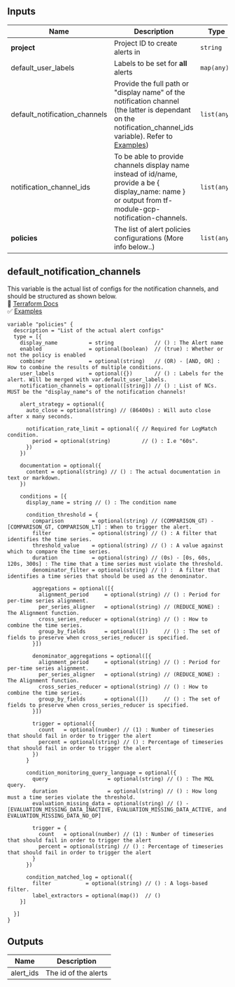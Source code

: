 ## Inputs

| Name                          | Description                                                                                                                                                                      | Type        | Default | Required |
| ----------------------------- | -------------------------------------------------------------------------------------------------------------------------------------------------------------------------------- | ----------- | ------- | :------: |
| __project__                   | Project ID to create alerts in                                                                                                                                                   | `string`    | n/a     |   yes    |
| default_user_labels           | Labels to be set for __all__ alerts                                                                                                                                              | `map(any)`  | n/a     |    no    |
| default_notification_channels | Provide the full path or "display name" of the notification channel (the latter is dependant on the notification_channel_ids variable). Refer to [Examples](./examples/main.tf#L5)) | `list(any)` | n/a     |    no    |
| notification_channel_ids      | To be able to provide channels display name instead of id/name, provide a  be { display_name: name } or output from tf-module-gcp-notification-channels.                         | `list(any)` | n/a     |   yes    |
| __policies__                  | The list of alert policies configurations (More info below..)                                                                                                                                        | `list(any)` | n/a     |   yes    |

## default_notification_channels

This variable is the actual list of configs for the notification channels, and should be structured as shown below. \
📖 [Terraform Docs](https://registry.terraform.io/providers/hashicorp/google/4.47.0/docs/resources/monitoring_uptime_check_config) \
✅ [Examples](./examples/)

```hcl
variable "policies" {
  description = "List of the actual alert configs"
  type = [{
    display_name          = string             // () : The Alert name
    enabled               = optional(boolean)  // (true) : Whether or not the policy is enabled
    combiner              = optional(string)   // (OR) - [AND, OR] : How to combine the results of multiple conditions.
    user_labels           = optional({})       // () : Labels for the alert. Will be merged with var.default_user_labels.
    notification_channels = optional([string]) // () : List of NCs. MUST be the "display_name"s of the notification channels!

    alert_strategy = optional({
      auto_close = optional(string) // (86400s) : Will auto close after x many seconds.

      notification_rate_limit = optional({ // Required for LogMatch condition.
        period = optional(string)          // () : I.e "60s".
      })
    })

    documentation = optional({
      content = optional(string) // () : The actual documentation in text or markdown.
    })

    conditions = [{
      display_name = string // () : The condition name

      condition_threshold = {
        comparison         = optional(string) // (COMPARISON_GT) - [COMPARISON_GT, COMPARISON_LT] : When to trigger the alert.
        filter             = optional(string) // () : A filter that identifies the time series.
        threshold_value    = optional(string) // () : A value against which to compare the time series.
        duration           = optional(string) // (0s) - [0s, 60s, 120s, 300s] : The time that a time series must violate the threshold.
        denominator_filter = optional(string) // () :  A filter that identifies a time series that should be used as the denominator.

        aggregations = optional([{
          alignment_period     = optional(string) // () : Period for per-time series alignment. 
          per_series_aligner   = optional(string) // (REDUCE_NONE) : The Alignment function.
          cross_series_reducer = optional(string) // () : How to combine the time series.
          group_by_fields      = optional([])     // () : The set of fields to preserve when cross_series_reducer is specified.
        }])

        denominator_aggregations = optional([{
          alignment_period     = optional(string) // () : Period for per-time series alignment. 
          per_series_aligner   = optional(string) // (REDUCE_NONE) : The Alignment function.
          cross_series_reducer = optional(string) // () : How to combine the time series.
          group_by_fields      = optional([])     // () : The set of fields to preserve when cross_series_reducer is specified.
        }])

        trigger = optional({
          count   = optional(number) // (1) : Number of timeseries that should fail in order to trigger the alert
          percent = optional(string) // () : Percentage of timeseries that should fail in order to trigger the alert
        })
      }

      condition_monitoring_query_language = optional({
        query                   = optional(string) // () : The MQL query.
        duration                = optional(string) // () : How long must a time series violate the threshold.
        evaluation_missing_data = optional(string) // () - [EVALUATION_MISSING_DATA_INACTIVE, EVALUATION_MISSING_DATA_ACTIVE, and EVALUATION_MISSING_DATA_NO_OP] 

        trigger = {
          count   = optional(number) // (1) : Number of timeseries that should fail in order to trigger the alert
          percent = optional(string) // () : Percentage of timeseries that should fail in order to trigger the alert
        }
      })

      condition_matched_log = optional({
        filter           = optional(string) // () : A logs-based filter.
        label_extractors = optional(map())  // ()
    }]

  }]
}
```

## Outputs

| Name      | Description          |
| --------- | -------------------- |
| alert_ids | The id of the alerts |
